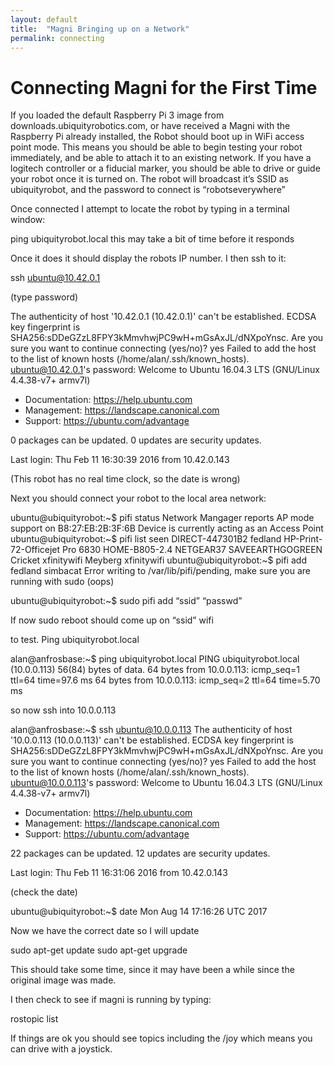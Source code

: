 ```yaml
---
layout: default
title:  "Magni Bringing up on a Network"
permalink: connecting
---
```

# Connecting Magni for the First Time

If you loaded the default Raspberry Pi 3 image from downloads.ubiquityrobotics.com, 
or have received a Magni with the Raspberry Pi already installed, the Robot should boot up in WiFi access point mode. This means you should be able to begin testing your robot immediately, and be able to attach it to an existing network.  If you have a logitech controller or a fiducial marker, you should be able to drive or guide your robot once it is turned on.  The robot will broadcast it’s SSID as ubiquityrobot, and the password to connect is “robotseverywhere”

Once connected I attempt to locate the robot by typing in a terminal window:

 ping ubiquityrobot.local   this may take a bit of time before it responds

Once it does it should display the robots IP number. I then ssh to it:

 ssh ubuntu@10.42.0.1

(type password)

  The authenticity of host '10.42.0.1 (10.42.0.1)' can't be established.
  ECDSA key fingerprint is SHA256:sDDeGZzL8FPY3kMmvhwjPC9wH+mGsAxJL/dNXpoYnsc.
  Are you sure you want to continue connecting (yes/no)? yes 
  Failed to add the host to the list of known hosts (/home/alan/.ssh/known_hosts).
  ubuntu@10.42.0.1's password: 
  Welcome to Ubuntu 16.04.3 LTS (GNU/Linux 4.4.38-v7+ armv7l)

  * Documentation:  https://help.ubuntu.com
  * Management:     https://landscape.canonical.com
  * Support:        https://ubuntu.com/advantage

 0 packages can be updated.
 0 updates are security updates.

 Last login: Thu Feb 11 16:30:39 2016 from 10.42.0.143

(This robot has no real time clock, so the date is wrong)

Next you should connect your robot to the local area network:

 ubuntu@ubiquityrobot:~$ pifi status
 Network Mangager reports AP mode support on B8:27:EB:2B:3F:6B
 Device is currently acting as an Access Point
 ubuntu@ubiquityrobot:~$ pifi list seen
 DIRECT-447301B2
 fedland
 HP-Print-72-Officejet Pro 6830
 HOME-B805-2.4
 NETGEAR37
 SAVEEARTHGOGREEN
 Cricket
 xfinitywifi
 Meyberg
 xfinitywifi
  ubuntu@ubiquityrobot:~$ pifi add fedland simbacat
  Error writing to /var/lib/pifi/pending, make sure you are running with sudo
 (oops)

 ubuntu@ubiquityrobot:~$ sudo pifi add “ssid”  “passwd”

If now sudo reboot should come up on “ssid” wifi

to test. Ping ubiquityrobot.local

 alan@anfrosbase:~$ ping ubiquityrobot.local
 PING ubiquityrobot.local (10.0.0.113) 56(84) bytes of data.
 64 bytes from 10.0.0.113: icmp_seq=1 ttl=64 time=97.6 ms
 64 bytes from 10.0.0.113: icmp_seq=2 ttl=64 time=5.70 ms

so now ssh into 10.0.0.113


 alan@anfrosbase:~$ ssh ubuntu@10.0.0.113
 The authenticity of host '10.0.0.113 (10.0.0.113)' can't be established.
 ECDSA key fingerprint is SHA256:sDDeGZzL8FPY3kMmvhwjPC9wH+mGsAxJL/dNXpoYnsc.
 Are you sure you want to continue connecting (yes/no)? yes
 Failed to add the host to the list of known hosts (/home/alan/.ssh/known_hosts).
 ubuntu@10.0.0.113's password: 
 Welcome to Ubuntu 16.04.3 LTS (GNU/Linux 4.4.38-v7+ armv7l)

  * Documentation:  https://help.ubuntu.com
  * Management:     https://landscape.canonical.com
  * Support:        https://ubuntu.com/advantage

 22 packages can be updated.
 12 updates are security updates.

 Last login: Thu Feb 11 16:31:06 2016 from 10.42.0.143

(check the date)

 ubuntu@ubiquityrobot:~$ date
 Mon Aug 14 17:16:26 UTC 2017


  Now we have the correct date  so I will update

 sudo apt-get update
 sudo apt-get upgrade


This should take some time, since it may have been a while since the original image was made.


I then check to see if magni is running by typing:

  rostopic list

If things are ok you should see topics including the /joy  which means you can drive with a joystick.

